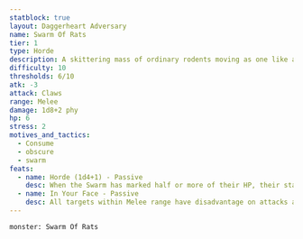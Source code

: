 ```yaml
---
statblock: true
layout: Daggerheart Adversary
name: Swarm Of Rats
tier: 1
type: Horde
description: A skittering mass of ordinary rodents moving as one like a ravenous wave.
difficulty: 10
thresholds: 6/10
atk: -3
attack: Claws
range: Melee
damage: 1d8+2 phy
hp: 6
stress: 2
motives_and_tactics:
  - Consume
  - obscure
  - swarm
feats:
  - name: Horde (1d4+1) - Passive
    desc: When the Swarm has marked half or more of their HP, their standard attack deals 1d4+1 physical damage instead.
  - name: In Your Face - Passive
    desc: All targets within Melee range have disadvantage on attacks against targets other than the Swarm.
---
```


```statblock
monster: Swarm Of Rats
```